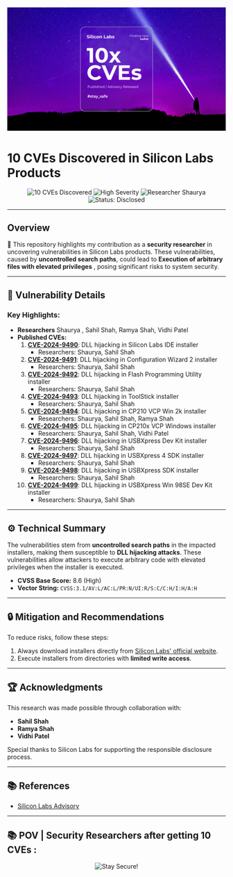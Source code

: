 # ![Silicon Labs Vulnerabilities](https://raw.githubusercontent.com/Shauryae1337/silabs_cve/refs/heads/main/cve.png)


#  10 CVEs Discovered in Silicon Labs Products
<p align="center">
  <img src="https://img.shields.io/badge/CVEs-10-red?style=for-the-badge&logo=cve" alt="10 CVEs Discovered">
  <img src="https://img.shields.io/badge/Severity-High-critical?style=for-the-badge&logo=alert" alt="High Severity">
  <img src="https://img.shields.io/badge/Researcher-Shaurya-blue?style=for-the-badge&logo=github" alt="Researcher Shaurya">
  <img src="https://img.shields.io/badge/Status-Disclosed-success?style=for-the-badge&logo=shield" alt="Status: Disclosed">
</p>

---

## Overview
🎯 This repository highlights my contribution as a **security researcher** in uncovering vulnerabilities in Silicon Labs products. These vulnerabilities, caused by **uncontrolled search paths**, could lead to **Execution of arbitrary files with elevated privileges** , posing significant risks to system security.

---

## 🚨 Vulnerability Details

### Key Highlights:
- **Researchers** Shaurya , Sahil Shah, Ramya Shah, Vidhi Patel  
- **Published CVEs:**  
  1. **[CVE-2024-9490](https://www.cve.org/CVERecord?id=CVE-2024-9490)**: DLL hijacking in Silicon Labs IDE installer  
     - Researchers: Shaurya, Sahil Shah  
  2. **[CVE-2024-9491](https://www.cve.org/CVERecord?id=CVE-2024-9491)**: DLL hijacking in Configuration Wizard 2 installer  
     - Researchers: Shaurya, Sahil Shah  
  3. **[CVE-2024-9492](https://www.cve.org/CVERecord?id=CVE-2024-9492)**: DLL hijacking in Flash Programming Utility installer  
     - Researchers: Shaurya, Sahil Shah  
  4. **[CVE-2024-9493](https://www.cve.org/CVERecord?id=CVE-2024-9493)**: DLL hijacking in ToolStick installer  
     - Researchers: Shaurya, Sahil Shah  
  5. **[CVE-2024-9494](https://www.cve.org/CVERecord?id=CVE-2024-9494)**: DLL hijacking in CP210 VCP Win 2k installer  
     - Researchers: Shaurya, Sahil Shah, Ramya Shah  
  6. **[CVE-2024-9495](https://www.cve.org/CVERecord?id=CVE-2024-9495)**: DLL hijacking in CP210x VCP Windows installer  
     - Researchers: Shaurya, Sahil Shah, Vidhi Patel  
  7. **[CVE-2024-9496](https://www.cve.org/CVERecord?id=CVE-2024-9496)**: DLL hijacking in USBXpress Dev Kit installer  
     - Researchers: Shaurya, Sahil Shah  
  8. **[CVE-2024-9497](https://www.cve.org/CVERecord?id=CVE-2024-9497)**: DLL hijacking in USBXpress 4 SDK installer  
     - Researchers: Shaurya, Sahil Shah  
  9. **[CVE-2024-9498](https://www.cve.org/CVERecord?id=CVE-2024-9498)**: DLL hijacking in USBXpress SDK installer  
     - Researchers: Shaurya, Sahil Shah  
  10. **[CVE-2024-9499](https://www.cve.org/CVERecord?id=CVE-2024-9499)**: DLL hijacking in USBXpress Win 98SE Dev Kit installer  
      - Researchers: Shaurya, Sahil Shah  

---

## ⚙️ Technical Summary
The vulnerabilities stem from **uncontrolled search paths** in the impacted installers, making them susceptible to **DLL hijacking attacks**. These vulnerabilities allow attackers to execute arbitrary code with elevated privileges when the installer is executed.

- **CVSS Base Score:** 8.6 (High)  
- **Vector String:** `CVSS:3.1/AV:L/AC:L/PR:N/UI:R/S:C/C:H/I:H/A:H`

---

## 🔒 Mitigation and Recommendations
To reduce risks, follow these steps:  
1. Always download installers directly from [Silicon Labs' official website](https://www.silabs.com).  
2. Execute installers from directories with **limited write access**.  

---

## 🏆 Acknowledgments
This research was made possible through collaboration with:  
- **Sahil Shah**  
- **Ramya Shah**  
- **Vidhi Patel**  

Special thanks to Silicon Labs for supporting the responsible disclosure process.

---

## 📚 References
- [Silicon Labs Advisory](https://community.silabs.com/068Vm00000JUQwd)  

---
## 📚 POV | Security Researchers after getting 10 CVEs :
<p align="center">
  <img src="https://media4.giphy.com/media/v1.Y2lkPTc5MGI3NjExZGgzeWw1dzY2dDh2bW9mcG5saDNpdXFnNWk2Zm14cmNlbXVpOGh4aiZlcD12MV9pbnRlcm5hbF9naWZfYnlfaWQmY3Q9Zw/l0K4mbH4lKBhAPFU4/giphy.gif" alt="Stay Secure!" width="600"/>
</p>
